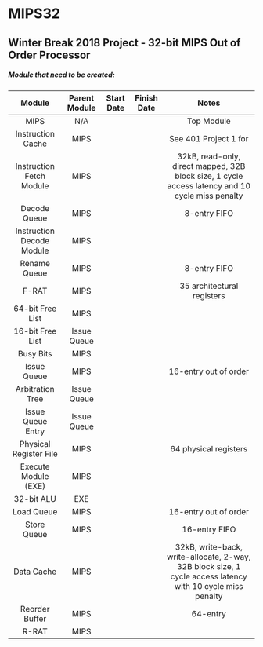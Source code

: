 # MIPS32
## Winter Break 2018 Project - 32-bit MIPS Out of Order Processor

##### Module that need to be created:
| Module                    | Parent Module | Start Date | Finish Date | Notes |
|:-------------------------:|:-------------:|:----------:|:-----------:|:-----:|
| MIPS                      | N/A           | | | Top Module |
| Instruction Cache         | MIPS          | | | See 401 Project 1 for |
| Instruction Fetch Module  | MIPS          | | | 32kB, read-only, direct mapped, 32B block size, 1 cycle access latency and 10 cycle miss penalty |
| Decode Queue              | MIPS          | | | 8-entry FIFO |
| Instruction Decode Module | MIPS          | | | |
| Rename Queue              | MIPS          | | | 8-entry FIFO |
| F-RAT                     | MIPS          | | | 35 architectural registers |
| 64-bit Free List          | MIPS          | | | |
| 16-bit Free List          | Issue Queue   | | | |
| Busy Bits                 | MIPS          | | | |
| Issue Queue               | MIPS          | | | 16-entry out of order |
| Arbitration Tree          | Issue Queue   | | | |
| Issue Queue Entry         | Issue Queue   | | | |
| Physical Register File    | MIPS          | | | 64 physical registers |
| Execute Module (EXE)      | MIPS          | | | |
| 32-bit ALU                | EXE           | | | |
| Load Queue                | MIPS          | | | 16-entry out of order |
| Store Queue               | MIPS          | | | 16-entry FIFO |
| Data Cache                | MIPS          | | | 32kB, write-back, write-allocate, 2-way, 32B block size, 1 cycle access latency with 10 cycle miss penalty |
| Reorder Buffer            | MIPS          | | | 64-entry |
| R-RAT                     | MIPS          | | | |

